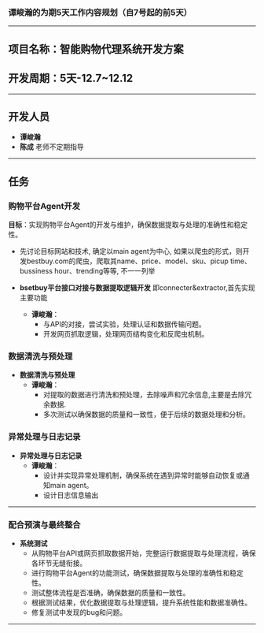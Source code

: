 
### 谭峻瀚的为期5天工作内容规划（自7号起的前5天）

---

## **项目名称：智能购物代理系统开发方案**

## **开发周期：5天**-12.7~12.12

---

## **开发人员**
- **谭峻瀚** 
- **陈成** 老师不定期指导

---

## **任务**

### **购物平台Agent开发**
**目标**：实现购物平台Agent的开发与维护，确保数据提取与处理的准确性和稳定性。

- 先讨论目标网站和技术, 确定以main agent为中心, 如果以爬虫的形式，则开发bestbuy.com的爬虫，爬取其name、price、model、sku、picup time、bussiness hour、trending等等,  不一一列举

- **bsetbuy平台接口对接与数据提取逻辑开发**
即connecter&extractor,首先实现主要功能
  - **谭峻瀚**：
    - 与API的对接，尝试实验，处理认证和数据传输问题。
    - 开发网页抓取逻辑，处理网页结构变化和反爬虫机制。

### **数据清洗与预处理**
- **数据清洗与预处理**
  - **谭峻瀚**：
    - 对提取的数据进行清洗和预处理，去除噪声和冗余信息,主要是去除冗余数据.
    - 多次测试以确保数据的质量和一致性，便于后续的数据处理和分析。

### **异常处理与日志记录**
- **异常处理与日志记录**
  - **谭峻瀚**：
    - 设计并实现异常处理机制，确保系统在遇到异常时能够自动恢复或通知main agent。
    - 设计日志信息输出
---


### **配合预演与最终整合**
- **系统测试**
    - 从购物平台API或网页抓取数据开始，完整运行数据提取与处理流程，确保各环节无缝衔接。
    - 进行购物平台Agent的功能测试，确保数据提取与处理的准确性和稳定性。
    - 测试整体流程是否准确，确保数据的质量和一致性。
    - 根据测试结果，优化数据提取与处理逻辑，提升系统性能和数据准确性。
    - 修复测试中发现的bug和问题。

---

